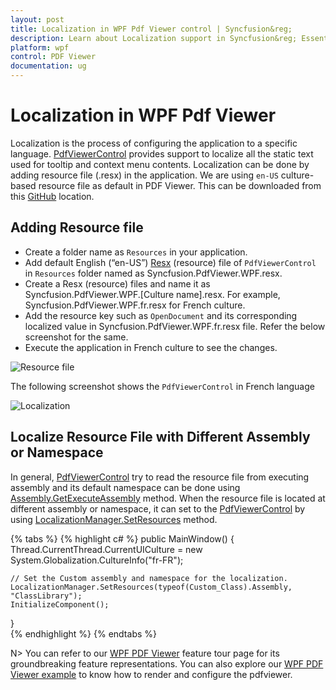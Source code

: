 ```yaml
---
layout: post
title: Localization in WPF Pdf Viewer control | Syncfusion&reg;
description: Learn about Localization support in Syncfusion&reg; Essential Studio WPF Pdf Viewer control, its elements and more.
platform: wpf
control: PDF Viewer
documentation: ug
---
```


# Localization in WPF Pdf Viewer

Localization is the process of configuring the application to a specific language. [PdfViewerControl](https://help.syncfusion.com/cr/wpf/Syncfusion.Windows.PdfViewer.PdfViewerControl.html) provides support to localize all the static text used for tooltip and context menu contents. Localization can be done by adding resource file (.resx) in the application.
We are using `en-US` culture-based resource file as default in PDF Viewer. This can be downloaded from this [GitHub](https://github.com/syncfusion/wpf-controls-localization-resx-files/tree/master/Syncfusion.PdfViewer.WPF) location.


## Adding Resource file

* Create a folder name as `Resources` in your application.
* Add default English (“en-US”) [Resx](https://github.com/syncfusion/wpf-controls-localization-resx-files/blob/master/Syncfusion.PdfViewer.WPF/Syncfusion.PdfViewer.WPF.resx) (resource) file of `PdfViewerControl` in `Resources` folder named as Syncfusion.PdfViewer.WPF.resx.
* Create a Resx (resource) files and name it as Syncfusion.PdfViewer.WPF.[Culture name].resx. For example, Syncfusion.PdfViewer.WPF.fr.resx for French culture. 
* Add the resource key such as `OpenDocument` and its corresponding localized value in Syncfusion.PdfViewer.WPF.fr.resx file. Refer the below screenshot for the same.
* Execute the application in French culture to see the changes.

![Resource file](Localization_images/wpf-pdf-viewer-resource-file.png)

The following screenshot shows the `PdfViewerControl` in French language

![Localization](Localization_images/wpf-pdf-viewer-localization.png)

## Localize Resource File with Different Assembly or Namespace

In general, [PdfViewerControl](https://help.syncfusion.com/cr/wpf/Syncfusion.Windows.PdfViewer.PdfViewerControl.html) try to read the resource file from executing assembly and its default namespace can be done using [Assembly.GetExecuteAssembly](https://learn.microsoft.com/en-us/dotnet/api/system.reflection.assembly.getexecutingassembly?view=net-7.0) method. When the resource file is located at different assembly or namespace, it can set to the [PdfViewerControl](https://help.syncfusion.com/cr/wpf/Syncfusion.Windows.PdfViewer.PdfViewerControl.html) by using [LocalizationManager.SetResources](https://help.syncfusion.com/cr/wpf/Syncfusion.UI.Xaml.TreeView.LocalizationManager.html#Syncfusion_UI_Xaml_TreeView_LocalizationManager_SetResources_System_Reflection_Assembly_System_String_) method.

{% tabs %}
{% highlight c# %}
public MainWindow()
{
    Thread.CurrentThread.CurrentUICulture = new System.Globalization.CultureInfo("fr-FR");
	
    // Set the Custom assembly and namespace for the localization.
    LocalizationManager.SetResources(typeof(Custom_Class).Assembly, "ClassLibrary");
    InitializeComponent();
}    
{% endhighlight %}
{% endtabs %}


N> You can refer to our [WPF PDF Viewer](https://www.syncfusion.com/wpf-controls/pdf-viewer) feature tour page for its groundbreaking feature representations. You can also explore our [WPF PDF Viewer example](https://github.com/syncfusion/wpf-demos) to know how to render and configure the pdfviewer.